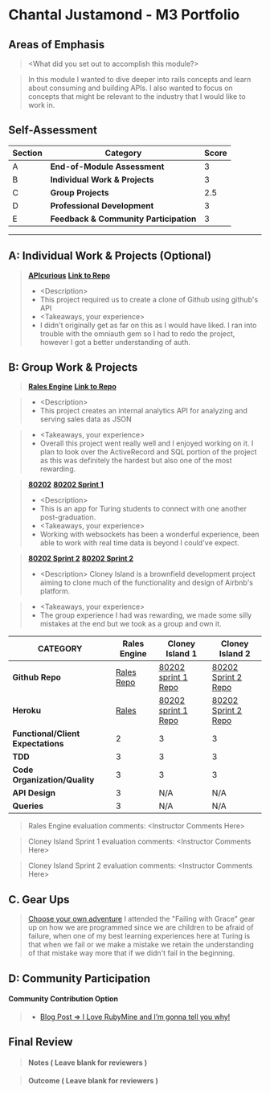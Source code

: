 # Chantal Justamond - M3 Portfolio

## Areas of Emphasis

> \<What did you set out to accomplish this module?>

> In this module I wanted to dive deeper into rails concepts and learn about consuming and building APIs. I also wanted to focus on concepts that might be relevant to the industry that I would like to work in.

## Self-Assessment

| Section | Category | Score |
| --- | ----- | --- |
| A | **End-of-Module Assessment** | 3 |
| B | **Individual Work & Projects** | 3 |
| C | **Group Projects** | 2.5 |
| D | **Professional Development** | 3 |
| E | **Feedback & Community Participation** | 3 |


-----------------------

## A: Individual Work & Projects (Optional)
> **[APIcurious](http://backend.turing.io/module3/projects/apicurious)**
> **[Link to Repo](https://github.com/chantal66/api_curious_github)**
>* \<Description>
>* This project required us to create a clone of Github using github's API
>* \<Takeaways, your experience>
>* I didn't originally get as far on this as I would have liked. I ran into trouble with the omniauth gem so I had to redo the project, however I got a better understanding of auth.


## B: Group Work & Projects

> **[Rales Engine](http://backend.turing.io/module3/projects/rails_engine)** 
> **[Link to Repo](https://github.com/chantal66/rails_engine)** 

>* \<Description>
>* This project creates an internal analytics API for analyzing and serving sales data as JSON

>* \<Takeaways, your experience>
>* Overall this project went really well and I enjoyed working on it. 
I plan to look over the ActiveRecord and SQL portion of the project as this was definitely the hardest but also one of the most rewarding.

> **[80202](http://backend.turing.io/module3/projects/cloney_island/80202)**
> **[80202 Sprint 1](https://github.com/samanthagongora/turing_professionals)** 
>* \<Description>
>* This is an app for Turing students to connect with one another post-graduation.
>* \<Takeaways, your experience>
>* Working with websockets has been a wonderful experience, been able to work with real time data is beyond I could've expect.

> **[80202 Sprint 2](http://backend.turing.io/module3/projects/cloney_island/80202)** 
> **[80202 Sprint 2](https://github.com/JF-Lalonde/cloney_island_airbnb)** 
>* \<Description>
Cloney Island is a brownfield development project aiming to clone much of the functionality and design of Airbnb's platform.

>* \<Takeaways, your experience>
>* The group experience I had was rewarding, we made some silly mistakes at the end but we took as a group and own it.



| CATEGORY | Rales Engine | Cloney Island 1 | Cloney Island 2 |
| --- | --- | --- | --- |
| **Github Repo** | [Rales Repo](https://github.com/chantal66/rails_engine) | [80202 sprint 1 Repo](https://github.com/samanthagongora/turing_professionals) | [80202 Sprint 2 Repo](https://github.com/JF-Lalonde/cloney_island_airbnb) |
| **Heroku** | [Rales](https://) | [80202 sprint 1 Repo](https://turing-professionals.herokuapp.com/) | [80202 Sprint 2 Repo](https://obscure-sierra-10949.herokuapp.com/) |
| **Functional/Client Expectations** | 2 | 3 | 3 |
| **TDD** | 3 | 3 | 3 |
| **Code Organization/Quality** | 3 | 3 | 3 |
| **API Design** | 3 | N/A | N/A |
| **Queries** | 3 | N/A | N/A |

> Rales Engine evaluation comments:
\<Instructor Comments Here>

> Cloney Island Sprint 1 evaluation comments:
\<Instructor Comments Here>

> Cloney Island Sprint 2 evaluation comments:
\<Instructor Comments Here>

## C. **Gear Ups**

> [Choose your own adventure](https://github.com/turingschool/gear-up/)
> I attended the "Failing with Grace" gear up on how we are programmed since we are children to be afraid of failure, when one of my best learning experiences here at Turing is that when we fail or we
make a mistake we retain the understanding of that mistake way more that if we didn't fail in the beginning. 


## D: Community Participation

#### **Community Contribution Option**
>* [Blog Post => I Love RubyMine and I’m gonna tell you why!](https://medium.com/@chantaljustamond/i-love-rubymine-and-im-gonna-tell-you-why-318899eb687)


## Final Review

> #### Notes ( Leave blank for reviewers )

> #### Outcome ( Leave blank for reviewers )
